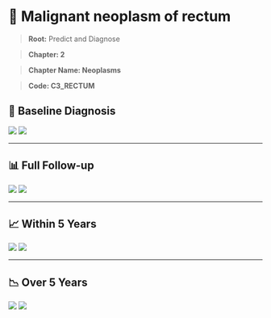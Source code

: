 # 🧬 Malignant neoplasm of rectum
    
> **Root:** Predict and Diagnose

> **Chapter: 2**

> **Chapter Name: Neoplasms**

> **Code: C3_RECTUM**

## 🧪 Baseline Diagnosis

<img src="/Predict/Figures/Baseline/IMP/C3_RECTUM.png" />

<CsvTableIMP src="/Predict/Data/Baseline/IMP/IMP_C3_RECTUM.csv" label="🔍 View full results" />

<img src="/Predict/Figures/Baseline/ROC/C3_RECTUM.png" />

<CsvTableROC src="/Predict/Data/Baseline/EVA/C3_RECTUM.csv" label="🔍 View full results" />

---

## 📊 Full Follow-up

<img src="/Predict/Figures/ALL/IMP/C3_RECTUM.png" />

<CsvTableIMP src="/Predict/Data/ALL/IMP/IMP_C3_RECTUM.csv" label="🔍 View full results" />

<img src="/Predict/Figures/ALL/ROC/C3_RECTUM.png" />

<CsvTableROC src="/Predict/Data/ALL/EVA/C3_RECTUM.csv" label="🔍 View full results" />

---

## 📈 Within 5 Years

<img src="/Predict/Figures/FYears/IMP/C3_RECTUM.png" />

<CsvTableIMP src="/Predict/Data/FYears/IMP/IMP_C3_RECTUM.csv" label="🔍 View full results" />

<img src="/Predict/Figures/FYears/ROC/C3_RECTUM.png" />

<CsvTableROC src="/Predict/Data/FYears/EVA/C3_RECTUM.csv" label="🔍 View full results" />

---

## 📉 Over 5 Years

<img src="/Predict/Figures/OverFYears/IMP/C3_RECTUM.png" />

<CsvTableIMP src="/Predict/Data/OverFYears/IMP/IMP_C3_RECTUM.csv" label="🔍 View full results" />

<img src="/Predict/Figures/OverFYears/ROC/C3_RECTUM.png" />

<CsvTableROC src="/Predict/Data/OverFYears/EVA/C3_RECTUM.csv" label="🔍 View full results" />
